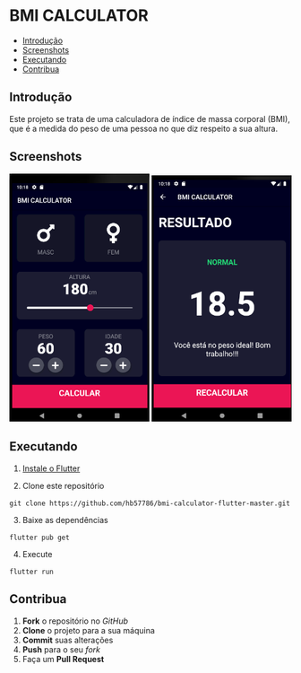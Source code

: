 # BMI CALCULATOR

* [Introdução](#introdução)
* [Screenshots](#screenshots)
* [Executando](#executando)
* [Contribua](#contribua)

## Introdução

Este projeto se trata de uma calculadora de índice de massa corporal (BMI), que é a medida do peso de uma pessoa no que diz respeito a sua altura.

## Screenshots

<p float="left">
  <img src="/screenshots/input_page.png" width="250" />
  <img src="/screenshots/result_page.png" width="250" /> 
</p>

## Executando

1. [Instale o Flutter](https://flutter.dev/docs/get-started/install)

2. Clone este repositório

```
git clone https://github.com/hb57786/bmi-calculator-flutter-master.git
```

3. Baixe as dependências

```
flutter pub get
```

4. Execute

```
flutter run
```

## Contribua

1. **Fork** o repositório no *GitHub*
2. **Clone** o projeto para a sua máquina
3. **Commit** suas alterações 
4. **Push** para o seu *fork*
5. Faça um **Pull Request**
